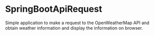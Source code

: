 # SpringBootApiRequest
Simple application to make a request to the OpenWeatherMap API and obtain weather information and display the information on browser.
